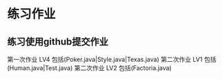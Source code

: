 # 练习作业
## 练习使用github提交作业

第一次作业 LV4 包括(Poker.java|Style.java|Texas.java)
第二次作业 LV1 包括(Human.java|Test.java)
第二次作业 LV2 包括(Factoria.java)
